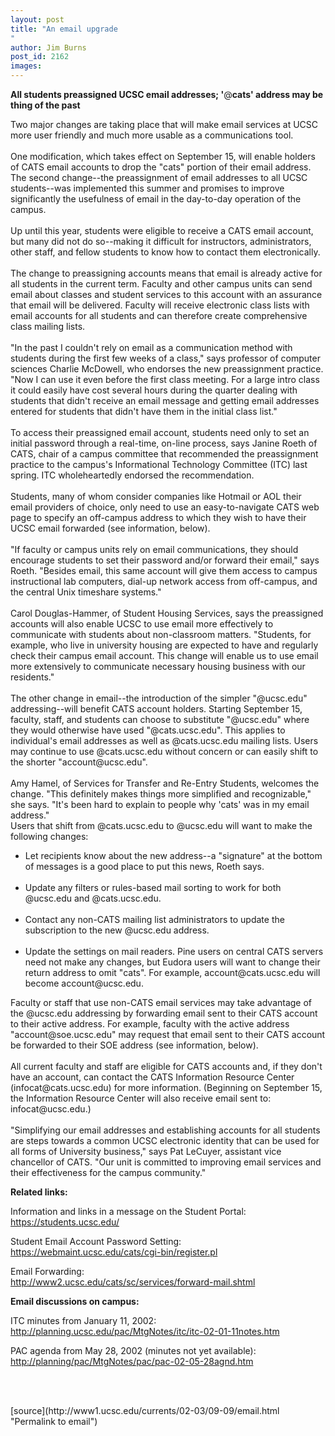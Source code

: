 ```yaml
---
layout: post
title: "An email upgrade
"
author: Jim Burns
post_id: 2162
images:
---
```


<p>
  <b>All students preassigned UCSC email addresses; '</b>@<b>cats' address may be thing of the past</b>
</p>
<p>
  Two major changes are taking place that will make email services at UCSC more user friendly and much more usable as a communications tool.<br>
  <br>
  One modification, which takes effect on September 15, will enable holders of CATS email accounts to drop the "cats" portion of their email address. The second change--the preassignment of email addresses to all UCSC students--was implemented this summer and promises to improve significantly the usefulness of email in the day-to-day operation of the campus.<br>
  <br>
  Up until this year, students were eligible to receive a CATS email account, but many did not do so--making it difficult for instructors, administrators, other staff, and fellow students to know how to contact them electronically.<br>
  <br>
  The change to preassigning accounts means that email is already active for all students in the current term. Faculty and other campus units can send email about classes and student services to this account with an assurance that email will be delivered. Faculty will receive electronic class lists with email accounts for all students and can therefore create comprehensive class mailing lists.<br>
  <br>
  "In the past I couldn't rely on email as a communication method with students during the first few weeks of a class," says professor of computer sciences Charlie McDowell, who endorses the new preassignment practice. "Now I can use it even before the first class meeting. For a large intro class it could easily have cost several hours during the quarter dealing with students that didn't receive an email message and getting email addresses entered for students that didn't have them in the initial class list."<br>
  <br>
  To access their preassigned email account, students need only to set an initial password through a real-time, on-line process, says Janine Roeth of CATS, chair of a campus committee that recommended the preassignment practice to the campus's Informational Technology Committee (ITC) last spring. ITC wholeheartedly endorsed the recommendation.<br>
  <br>
  Students, many of whom consider companies like Hotmail or AOL their email providers of choice, only need to use an easy-to-navigate CATS web page to specify an off-campus address to which they wish to have their UCSC email forwarded (see information, below).<br>
  <br>
  "If faculty or campus units rely on email communications, they should encourage students to set their password and/or forward their email," says Roeth. "Besides email, this same account will give them access to campus instructional lab computers, dial-up network access from off-campus, and the central Unix timeshare systems."<br>
  <br>
  Carol Douglas-Hammer, of Student Housing Services, says the preassigned accounts will also enable UCSC to use email more effectively to communicate with students about non-classroom matters. "Students, for example, who live in university housing are expected to have and regularly check their campus email account. This change will enable us to use email more extensively to communicate necessary housing business with our residents."<br>
  <br>
  The other change in email--the introduction of the simpler "@ucsc.edu" addressing--will benefit CATS account holders. Starting September 15, faculty, staff, and students can choose to substitute "@ucsc.edu" where they would otherwise have used "@cats.ucsc.edu". This applies to individual's email addresses as well as @cats.ucsc.edu mailing lists. Users may continue to use @cats.ucsc.edu without concern or can easily shift to the shorter "account@ucsc.edu".<br>
  <br>
  Amy Hamel, of Services for Transfer and Re-Entry Students, welcomes the change. "This definitely makes things more simplified and recognizable," she says. "It's been hard to explain to people why 'cats' was in my email address."<br>
  Users that shift from @cats.ucsc.edu to @ucsc.edu will want to make the following changes:<br>
</p>
<ul>
  <li>Let recipients know about the new address--a "signature" at the bottom of messages is a good place to put this news, Roeth says.<br>
    <br>
  </li>
  <li>Update any filters or rules-based mail sorting to work for both @ucsc.edu and @cats.ucsc.edu.<br>
    <br>
  </li>
  <li>Contact any non-CATS mailing list administrators to update the subscription to the new @ucsc.edu address.<br>
    <br>
  </li>
  <li>Update the settings on mail readers. Pine users on central CATS servers need not make any changes, but Eudora users will want to change their return address to omit "cats". For example, account@cats.ucsc.edu will become account@ucsc.edu.<br>
  </li>
</ul>Faculty or staff that use non-CATS email services may take advantage of the @ucsc.edu addressing by forwarding email sent to their CATS account to their active address. For example, faculty with the active address "account@soe.ucsc.edu" may request that email sent to their CATS account be forwarded to their SOE address (see information, below).<br>
<br>
All current faculty and staff are eligible for CATS accounts and, if they don't have an account, can contact the CATS Information Resource Center (infocat@cats.ucsc.edu) for more information. (Beginning on September 15, the Information Resource Center will also receive email sent to: infocat@ucsc.edu.)<br>
<br>
"Simplifying our email addresses and establishing accounts for all students are steps towards a common UCSC electronic identity that can be used for all forms of University business," says Pat LeCuyer, assistant vice chancellor of CATS. "Our unit is committed to improving email services and their effectiveness for the campus community."<br>
<p>
  <b>Related links:</b><br>
</p>
<p>
  Information and links in a message on the Student Portal:<br>
  <a href="https://students.ucsc.edu/">https://students.ucsc.edu/</a><br>
</p>
<p>
  Student Email Account Password Setting:<br>
  <a href="https://webmaint.ucsc.edu/cats/cgi-bin/register.pl">https://webmaint.ucsc.edu/cats/cgi-bin/register.pl</a><br>
</p>
<p>
  Email Forwarding:<br>
  <a href="http://www2.ucsc.edu/cats/sc/services/forward-mail.shtml">http://www2.ucsc.edu/cats/sc/services/forward-mail.shtml</a><br>
</p>
<p>
  <b>Email discussions on campus:</b><br>
</p>
<p>
  ITC minutes from January 11, 2002:<br>
  <a href="http://planning.ucsc.edu/pac/MtgNotes/itc/itc-02-01-11notes.htm">http://planning.ucsc.edu/pac/MtgNotes/itc/itc-02-01-11notes.htm</a><br>
</p>
<p>
  PAC agenda from May 28, 2002 (minutes not yet available):<br>
  <a href="http://planning/pac/MtgNotes/pac/pac-02-05-28agnd.htm">http://planning/pac/MtgNotes/pac/pac-02-05-28agnd.htm</a><br>
</p>
<p>
  <br>
  <br>

</p>
<p>

</p>
[source](http://www1.ucsc.edu/currents/02-03/09-09/email.html "Permalink to email")
